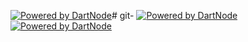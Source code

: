 [![Powered by DartNode](https://dartnode.com/branding/DN-Open-Source-sm.png)](https://dartnode.com "Powered by DartNode - Free VPS for Open Source")# git-
[![Powered by DartNode](https://dartnode.com/branding/DN-Open-Source-sm.png)](https://dartnode.com "Powered by DartNode - Free VPS for Open Source")
[![Powered by DartNode](https://dartnode.com/branding/DN-Open-Source-sm.png)](https://dartnode.com "Powered by DartNode - Free VPS for Open Source")
